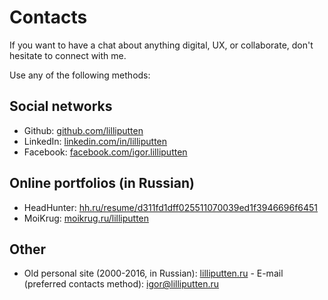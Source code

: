 # Contacts

If you want to have a chat about anything digital, UX, or collaborate, don't
hesitate to connect with me.

Use any of the following methods:

## Social networks

- Github: [github.com/lilliputten](https://github.com/lilliputten)
- LinkedIn: [linkedin.com/in/lilliputten](http://linkedin.com/in/lilliputten)
- Facebook: [facebook.com/igor.lilliputten](https://facebook.com/igor.lilliputten)

## Online portfolios (in Russian)

- HeadHunter: [hh.ru/resume/d311fd1dff025511070039ed1f3946696f6451](https://hh.ru/resume/d311fd1dff025511070039ed1f3946696f6451)
- MoiKrug: [moikrug.ru/lilliputten](https://moikrug.ru/lilliputten)

## Other

- Old personal site (2000-2016, in Russian): [lilliputten.ru](http://lilliputten.ru) - E-mail (preferred contacts method): [igor@lilliputten.ru](mailto:igor@lilliputten.ru?subject=Hi%20Igor!)

